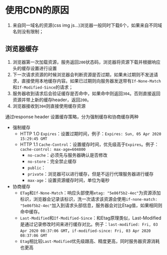 # 使用CDN的原因

1. 来自同一域名的资源(css img js...)浏览器一般同时下载6个，如果来自不同域名则没有限制；

## 浏览器缓存

1. 浏览器第一次加载资源，服务返回`200`状态码，浏览器将资源下载并根据响应头的缓存设置进行设置
2. 下一次请求资源的时候浏览器会判断资源是否过期，如果未过期则不发送请求，直接使用本地缓存内容。如果已过期则向服务器发送带有`If-None-Match`和`If-Modified-Since`的请求；
3. 服务器收到请求后会验证缓存是否命中，如果命中则返回`304`。否则直接返回资源并带上新的缓存header，返回`200`。
4. 浏览器接收到`304`则直接使用缓存资源

通过response header 设置缓存策略，分为强制缓存和协商缓存两种

+ 强制缓存
  + HTTP 1.O `Expires`：设置过期时间，例子：`Expires: Sun, 05 Apr 2020 15:29:45 GMT`
  + HTTP 1.1 `Cache-Control`：设置缓存时间，优先级高于`Expires`。例子：`cache-control: max-age=604800`
    + `no-cache`：必须先与服务器确认是否修改
    + `no-store`：完全禁止缓存
    + `public`：
    + `private`：浏览器可以进行缓存，但是不运行代理服务器进行缓存
    + `max-age`：设置资源缓存时间，单位为毫秒
+ 协商缓存
  + `ETag`和`If-None-Match`：响应头部使用`etag: "5e86f5b2-4ec"`为资源添加标识，浏览器会记录该标识，洗一次请求该资源会使用`if-none-match: "5e86f5b2-4ec"`加入到请求头部信息，服务器会对比Etag值，如果相同则命中缓存。
  + `Last-Modified`和`If-Modified-Since`：和Etag原理类似，Last-Modified是通过记录修改时间来进行缓存对比。例子：`last-modified: Fri, 03 Apr 2020 08:37:06 GMT`，`if-modified-since: Fri, 03 Apr 2020 08:37:06 GMT`
  + `Etag`相比较`Last-Modified`优先级跟高、精度更高，同时服务器资源消耗也更高
